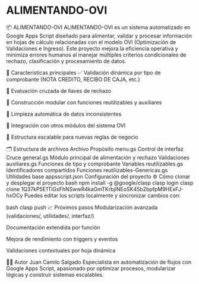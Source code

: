 # ALIMENTANDO-OVI


📦 ALIMENTANDO-OVI
ALIMENTANDO-OVI es un sistema automatizado en Google Apps Script diseñado para alimentar, validar y procesar información en hojas de cálculo relacionadas con el modelo OVI (Optimización de Validaciones e Ingreso). Este proyecto mejora la eficiencia operativa y minimiza errores humanos al manejar múltiples criterios condicionales de rechazo, clasificación y procesamiento de datos.

🧠 Características principales
✅ Validación dinámica por tipo de comprobante (NOTA CREDITO, RECIBO DE CAJA, etc.)

🧪 Evaluación cruzada de llaves de rechazo

🧩 Construcción modular con funciones reutilizables y auxiliares

🧹 Limpieza automática de datos inconsistentes

🚀 Integración con otros módulos del sistema OVI

💬 Estructura escalable para nuevas reglas de negocio

🗂️ Estructura de archivos
Archivo	Propósito
menu.gs	Control de interfaz
Cruce general.gs	Módulo principal de alimentación y rechazo
Validaciones auxiliares.gs	Funciones de tipo y comprobante
Variables reutilizables.gs	Identificadores compartidos
Funciones reutilizables-Genericas.gs	Utilidades base
appsscript.json	Configuración del proyecto
⚙️ Cómo clonar y desplegar el proyecto
bash
npm install -g @google/clasp
clasp login
clasp clone 1Q37kP5E1TiGxFhNSwwR4kaGmTKrbjINEoSK45b2bpfpM9HExFJ-hxOCy
Puedes editar los scripts localmente y sincronizar cambios con:

bash
clasp push
📈 Próximos pasos
Modularización avanzada (validaciones/, utilidades/, interfaz/)

Documentación extendida por función

Mejora de rendimiento con triggers y eventos

Validaciones contextuales por hoja dinámica

🧑‍💻 Autor
Juan Camilo Salgado Especialista en automatización de flujos con Google Apps Script, apasionado por optimizar procesos, modularizar lógicas y construir sistemas escalables.
